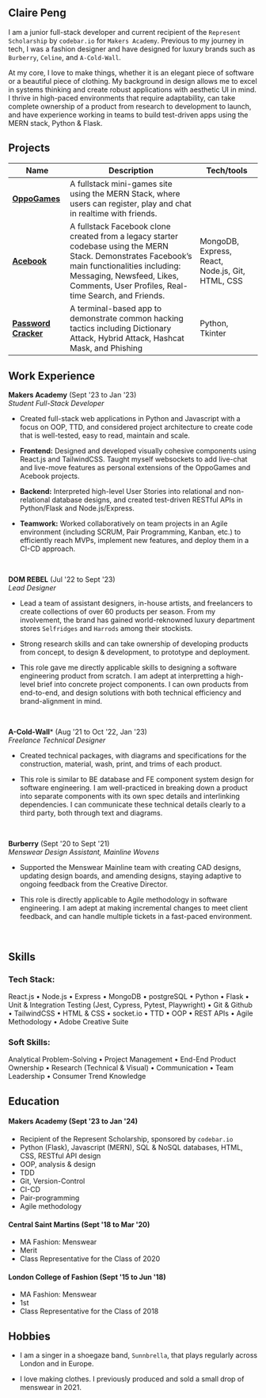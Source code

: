 ## Claire Peng


I am a junior full-stack developer and current recipient of the `Represent Scholarship` by `codebar.io` for `Makers Academy`. Previous to my journey in tech, I was a fashion designer and have designed for luxury brands such as `Burberry`, `Celine`, and `A-Cold-Wall`. 

At my core, I love to make things, whether it is an elegant piece of software or a beautiful piece of clothing. My background in design allows me to excel in systems thinking and create robust applications with aesthetic UI in mind. I thrive in high-paced environments that require adaptability, can take complete ownership of a product from research to development to launch, and have experience working in teams to build test-driven apps using the MERN stack, Python & Flask.

## Projects

| Name                        | Description                   | Tech/tools                  |
| ----------------------------| ----------------------------- | --------------------------- |
| [**OppoGames**](https://github.com/clairep94/oppo-games) | A fullstack mini-games site using the MERN Stack, where users can register, play and chat in realtime with friends.
| [**Acebook**](https://github.com/clairep94/acebook-messenger)| A fullstack Facebook clone created from a legacy starter codebase using the MERN Stack. Demonstrates Facebook’s main functionalities including: Messaging, Newsfeed, Likes, Comments, User Profiles, Real-time Search, and Friends. | MongoDB, Express, React, Node.js, Git, HTML, CSS |
| [**Password Cracker**](https://github.com/clairep94/fauxstar_password_cracker) | A terminal-based app to demonstrate common hacking tactics including Dictionary Attack, Hybrid Attack, Hashcat Mask, and Phishing | Python, Tkinter |

<!--
|[**Makersbnb (WIP)**](https://github.com/clairep94/airbnb_clone_simple) | A fullstack Airbnb clone created from scratch using Python, Flask, and PostgresQL. Demonstrates Airbnb’s main functionalities including: Listings, Bookings, Requests, and Search Function. | Python, Flask, Pytest, Playwright, Psycopg, Git, Bash, PostgresQL, CSS, HTML |

| **ASCII Image Filter***      | An app to turn images into ASCII art | Python, PIL     |
| **Twitter Clone (WIP)*** | Barebones CRUD webapp with Twitter's main functionalities including: Follow, Post, Comment, Like, Hashtag | Python, Flask, Pytest, Playwright, OOP, TTD, HTTP, PostgreSQL |
| **Music Library**           | First CRUD webapp to store artists and albums | Python, Flask, Pytest, Playwright, OOP, TTD, HTTP, PostgreSQL |
| **Shop Keeper**| A terminal-based app to manage store stock, orders and print receipts | Python, Pytest, OOP, TTD |
| **Flight Finder** | A terminal-based app that finds you the cheapest round-trip flights between a set date range and trip length range for a set of cities | Python, Kiwi API, Sheety API |
-->

## Work Experience

**Makers Academy** (Sept '23 to Jan '23)  
_Student Full-Stack Developer_

- Created full-stack web applications in Python and Javascript with a focus on OOP, TTD, and considered project architecture to create code that is well-tested, easy to read, maintain and scale.
  
- **Frontend:** Designed and developed visually cohesive components using React.js and TailwindCSS. Taught myself websockets to add live-chat and live-move features as personal extensions of the OppoGames and Acebook projects.
  
- **Backend:** Interpreted high-level User Stories into relational and non-relational database designs, and created test-driven RESTful APIs in Python/Flask and Node.js/Express.

- **Teamwork:** Worked collaboratively on team projects in an Agile environment (including SCRUM, Pair Programming, Kanban, etc.) to efficiently reach MVPs, implement new features, and deploy them in a CI-CD approach.


<br>

**DOM REBEL** (Jul '22 to Sept '23)  
_Lead Designer_

- Lead a team of assistant designers, in-house artists, and freelancers to create collections of over 60 products per season. From my involvement, the brand has gained world-reknowned luxury department stores `Selfridges` and `Harrods` among their stockists.

- Strong research skills and can take ownership of developing products from concept, to design & development, to prototype and deployment.

- This role gave me directly applicable skills to designing a software engineering product from scratch. I am adept at interpretting a high-level brief into concrete project components. I can own products from end-to-end, and design solutions with both technical efficiency and brand-alignment in mind.

<br>

**A-Cold-Wall*** (Aug '21 to Oct '22, Jan '23)  
_Freelance Technical Designer_

- Created technical packages, with diagrams and specifications for the construction, material, wash, print, and trims of each product.

- This role is similar to BE database and FE component system design for software engineering. I am well-practiced in breaking down a product into separate components with its own spec details and interlinking dependencies. I can communicate these technical details clearly to a third party, both through text and diagrams.

<br>

**Burberry** (Sept '20 to Sept '21)  
_Menswear Design Assistant, Mainline Wovens_

- Supported the Menswear Mainline team with creating CAD designs, updating design boards, and amending designs, staying adaptive to ongoing feedback from the Creative Director.

- This role is directly applicable to Agile methodology in software engineering. I am adept at making incremental changes to meet client feedback, and can handle multiple tickets in a fast-paced environment.

<br>

## Skills

### Tech Stack:

React.js • Node.js • Express • MongoDB • postgreSQL • Python • Flask • Unit & Integration Testing (Jest, Cypress, Pytest, Playwright) • Git & Github • TailwindCSS • HTML & CSS • socket.io • TTD • OOP • REST APIs • Agile Methodology • Adobe Creative Suite

### Soft Skills:

Analytical Problem-Solving • Project Management • End-End Product Ownership • Research (Technical & Visual) • Communication • Team Leadership • Consumer Trend Knowledge

## Education

#### Makers Academy (Sept '23 to Jan '24)
- Recipient of the Represent Scholarship, sponsored by `codebar.io`
- Python (Flask), Javascript (MERN), SQL & NoSQL databases, HTML, CSS, RESTful API design
- OOP, analysis & design
- TDD
- Git, Version-Control
- CI-CD
- Pair-programming
- Agile methodology

#### Central Saint Martins (Sept '18 to Mar '20)

- MA Fashion: Menswear
- Merit
- Class Representative for the Class of 2020

#### London College of Fashion (Sept '15 to Jun '18)

- MA Fashion: Menswear
- 1st
- Class Representative for the Class of 2018

## Hobbies

- I am a singer in a shoegaze band, `Sunnbrella`, that plays regularly across London and in Europe.

- I love making clothes. I previously produced and sold a small drop of menswear in 2021.
